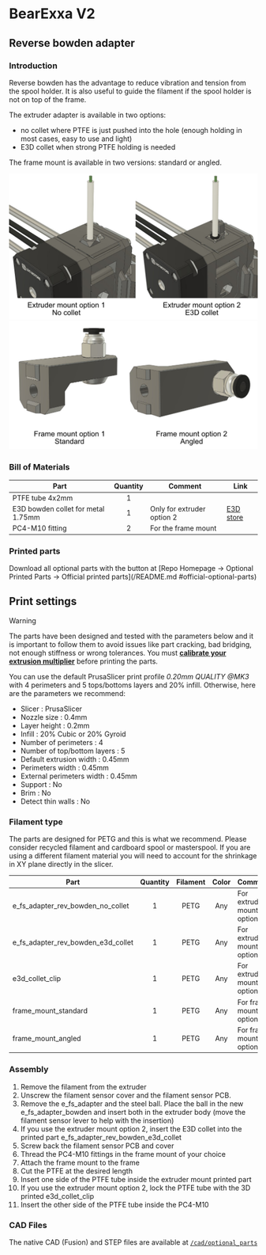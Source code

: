 # BearExxa V2

## Reverse bowden adapter


### Introduction

Reverse bowden has the advantage to reduce vibration and tension from the spool holder. It is also useful to guide the filament if the spool holder is not on top of the frame.

The extruder adapter is available in two options:
  - no collet where PTFE is just pushed into the hole (enough holding in most cases, easy to use and light)
  - E3D collet when strong PTFE holding is needed

The frame mount is available in two versions: standard or angled.

![Introduction reverse bowden](images/extruder_options.jpg)
![Introduction reverse bowden](images/frame_options.jpg)

### Bill of Materials

| Part                               | Quantity | Comment | Link |
|------------------------------------|:--------:|---------|------|
| PTFE tube 4x2mm                    |     1    |         |      |
| E3D bowden collet for metal 1.75mm |     1    | Only for extruder option 2 | [E3D store](https://e3d-online.com/products/embedded-bowden-coupling-for-metal) |
| PC4-M10 fitting                    |     2    | For the frame mount        |  |


### Printed parts

Download all optional parts with the button at [Repo Homepage -> Optional Printed Parts -> Official printed parts](/README.md
#official-optional-parts)


## Print settings

> [!WARNING]
> The parts have been designed and tested with the parameters below and it is important to follow them to avoid issues like part cracking, bad bridging, not enough stiffness or wrong tolerances. You must [**calibrate your extrusion multiplier**](https://guides.bear-lab.com/Guide/Extrusion+multiplier+and+filament+diameter/8?lang=en) before printing the parts.

You can use the default PrusaSlicer print profile *0.20mm QUALITY @MK3* with 4 perimeters and 5 tops/bottoms layers and 20% infill. Otherwise, here are the parameters we recommend:

  * Slicer : PrusaSlicer
  * Nozzle size : 0.4mm
  * Layer height : 0.2mm
  * Infill : 20% Cubic or 20% Gyroid
  * Number of perimeters : 4
  * Number of top/bottom layers : 5
  * Default extrusion width : 0.45mm
  * Perimeters width : 0.45mm
  * External perimeters width : 0.45mm
  * Support : No
  * Brim : No
  * Detect thin walls : No



### Filament type

The parts are designed for PETG and this is what we recommend. Please consider recycled filament and cardboard spool or masterspool. If you are using a different filament material you will need to account for the shrinkage in XY plane directly in the slicer.

| Part                               | Quantity |    Filament    | Color | Comment                     |
|------------------------------------|:--------:|:--------------:|:-----:|-----------------------------|
| e_fs_adapter_rev_bowden_no_collet  |     1    |      PETG      |  Any  | For extruder mount option 1 |
| e_fs_adapter_rev_bowden_e3d_collet |     1    |      PETG      |  Any  | For extruder mount option 2 |
| e3d_collet_clip                    |     1    |      PETG      |  Any  | For extruder mount option 2 |
| frame_mount_standard               |     1    |      PETG      |  Any  | For frame mount option 1    |
| frame_mount_angled                 |     1    |      PETG      |  Any  | For frame mount option 2    |


### Assembly

1. Remove the filament from the extruder
2. Unscrew the filament sensor cover and the filament sensor PCB.
3. Remove the e_fs_adapter and the steel ball. Place the ball in the new e_fs_adapter_bowden and insert both in the extruder body (move the filament sensor lever to help with the insertion)
4. If you use the extruder mount option 2, insert the E3D collet into the printed part e_fs_adapter_rev_bowden_e3d_collet
5. Screw back the filament sensor PCB and cover
6. Thread the PC4-M10 fittings in the frame mount of your choice
7. Attach the frame mount to the frame
8. Cut the PTFE at the desired length
9. Insert one side of the PTFE tube inside the extruder mount printed part
10. If you use the extruder mount option 2, lock the PTFE tube with the 3D printed e3d_collet_clip
11. Insert the other side of the PTFE tube inside the PC4-M10


### CAD Files

The native CAD (Fusion) and STEP files are available at [`/cad/optional_parts`](/cad/optional_parts)